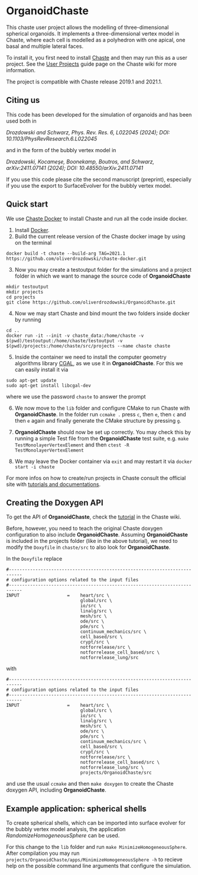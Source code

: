 # OrganoidChaste

This chaste user project allows the modelling of three-dimensional spherical organoids. 
It implements a three-dimensional vertex model in Chaste, where each cell is modelled as a polyhedron with one apical, one basal and multiple lateral faces.

To install it, you first need to install [Chaste](https://chaste.github.io/docs) and then may run this as a user project.
See the [User Projects](https://chaste.github.io/docs/user-guides/user-projects/) guide page on the Chaste wiki for more information.

The project is compatible with Chaste release 2019.1 and 2021.1.

## Citing us
This code has been developed for the simulation of organoids and has been used both in

*Drozdowski and Schwarz, Phys. Rev. Res. 6, L022045 (2024); DOI: 10.1103/PhysRevResearch.6.L022045*

and in the form of the bubbly vertex model in

*Drozdowski, Kocameşe, Boonekamp, Boutros, and Schwarz, arXiv:2411.07141 (2024); DOI: 10.48550/arXiv.2411.07141*

If you use this code please cite the second manuscript (preprint), especially if you use the export to SurfaceEvolver for the bubbly vertex model. 

## Quick start

We use [Chaste Docker](https://github.com/Chaste/chaste-docker) to install Chaste and run all the code inside docker.

1. Install [Docker](https://www.docker.com/).
2. Build the current release version of the Chaste docker image by using on the terminal
  ```
  docker build -t chaste --build-arg TAG=2021.1 https://github.com/oliverdrozdowski/chaste-docker.git
  ```
3. Now you may create a testoutput folder for the simulations and a project folder in which we want to manage the source code of **OrganoidChaste**
  ```
  mkdir testoutput
  mkdir projects
  cd projects
  git clone https://github.com/oliverdrozdowski/OrganoidChaste.git
  ```
4. Now we may start Chaste and bind mount the two folders inside docker by running
  ```
  cd ..
  docker run -it --init -v chaste_data:/home/chaste -v $(pwd)/testoutput:/home/chaste/testoutput -v $(pwd)/projects:/home/chaste/src/projects --name chaste chaste
  ```
5. Inside the container we need to install the computer geometry algorithms library [CGAL](https://www.cgal.org/), as we use it in **OrganoidChaste**. For this we can easily install it via
  ```
  sudo apt-get update
  sudo apt-get install libcgal-dev
  ```
  where we use the password `chaste` to answer the prompt

6. We now move to the `lib` folder and configure CMake to run Chaste with **OrganoidChaste**. In the folder run `ccmake .` press `c`, then `e`, then `c` and then `e` again and finally generate the CMake structure by pressing `g`.

7. **OrganoidChaste** should now be set up correctly. You may check this by running a simple Test file from the **OrganoidChaste** test suite, e.g.
  ```make TestMonolayerVertexElement```
  and then
  ```ctest -R TestMonolayerVertexElement```

8. We may leave the Docker container via `exit` and may restart it via `docker start -i chaste`

For more infos on how to create/run projects in Chaste consult the official site with [tutorials and documentations](https://chaste.cs.ox.ac.uk/trac/wiki).

## Creating the Doxygen API
To get the API of **OrganoidChaste**, check the [tutorial](https://chaste.github.io/docs/dev-guides/cmake-build-guide/#other-useful-targets) in the Chaste wiki.

Before, however, you need to teach the original Chaste doxygen configuration to also include **OrganoidChaste**. Assuming **OrganoidChaste** is included in the projects folder (like in the above tutorial), we need to modify the `Doxyfile` in `chaste/src` to also look for **OrganoidChaste**.

In the `Doxyfile` replace

```
#---------------------------------------------------------------------------
# configuration options related to the input files
#---------------------------------------------------------------------------
INPUT                  =    heart/src \
                            global/src \
                            io/src \
                            linalg/src \
                            mesh/src \
                            ode/src \ 
                            pde/src \
                            continuum_mechanics/src \
                            cell_based/src \
                            crypt/src \
                            notforrelease/src \
                            notforrelease_cell_based/src \
                            notforrelease_lung/src 
```

with 
```
#---------------------------------------------------------------------------
# configuration options related to the input files
#---------------------------------------------------------------------------
INPUT                  =    heart/src \
                            global/src \
                            io/src \
                            linalg/src \
                            mesh/src \
                            ode/src \ 
                            pde/src \
                            continuum_mechanics/src \
                            cell_based/src \
                            crypt/src \
                            notforrelease/src \
                            notforrelease_cell_based/src \
                            notforrelease_lung/src \
                            projects/OrganoidChaste/src
```
and use the usual `ccmake` and then `make doxygen` to create the Chaste doxygen API, including **OrganoidChaste**.

## Example application: spherical shells
To create spherical shells, which can be imported into surface evolver for the bubbly vertex model analysis, the application *RandomizeHomogeneousSphere* can be used.

For this change to the `lib` folder and run `make MinimizeHomogeneousSphere`. After compilation you may run `projects/OrganoidChaste/apps/MinimizeHomogeneousSphere -h` to recieve help on the possible command line arguments that configure the simulation.
